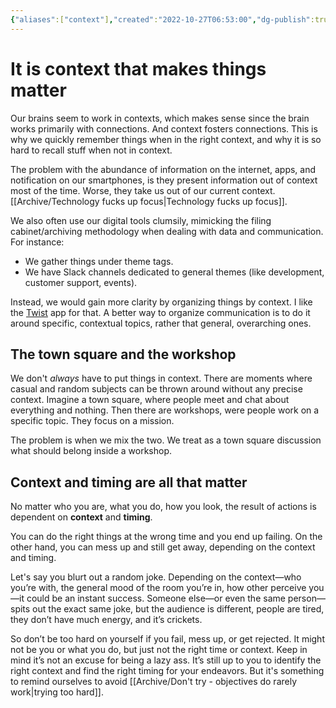 ```yaml
---
{"aliases":["context"],"created":"2022-10-27T06:53:00","dg-publish":true,"project":["[[noobthink.com]]"],"permalink":"/archive/it-is-context-that-makes-things-matter/","dgPassFrontmatter":true,"updated":"2024-12-21T15:48:26.369+01:00"}
---
```


# It is context that makes things matter
Our brains seem to work in contexts, which makes sense since the brain works primarily with connections. And context fosters connections. 
This is why we quickly remember things when in the right context, and why it is so hard to recall stuff when not in context.

The problem with the abundance of information on the internet, apps, and notification on our smartphones, is they present information out of context most of the time. Worse, they take us out of our current context. [[Archive/Technology fucks up focus\|Technology fucks up focus]].

We also often use our digital tools clumsily, mimicking the filing cabinet/archiving methodology when dealing with data and communication. For instance:
- We gather things under theme tags.
- We have Slack channels dedicated to general themes (like development, customer support, events).

Instead, we would gain more clarity by organizing things by context. I like the [Twist](https://twistapp.com/)  app for that. A better way to organize communication is to do it around specific, contextual topics, rather that general, overarching ones.
## The town square and the workshop
We don't *always* have to put things in context. There are moments where casual and random subjects can be thrown around without any precise context. Imagine a town square, where people meet and chat about everything and nothing. 
Then there are workshops, were people work on a specific topic. They focus on a mission. 

The problem is when we mix the two. We treat as a town square discussion what should belong inside a workshop. 
## Context and timing are all that matter
No matter who you are, what you do, how you look, the result of actions is dependent on **context** and **timing**.

You can do the right things at the wrong time and you end up failing. On the other hand, you can mess up and still get away, depending on the context and timing.

Let's say you blurt out a random joke. Depending on the context—who you’re with, the general mood of the room you’re in, how other perceive you—it could be an instant success. Someone else—or even the same person—spits out the exact same joke, but the audience is different, people are tired, they don’t have much energy, and it’s crickets.

So don’t be too hard on yourself if you fail, mess up, or get rejected. It might not be you or what you do, but just not the right time or context.  Keep in mind it’s not an excuse for being a lazy ass. It’s still up to you to identify the right context and find the right timing for your endeavors. But it's  something to remind ourselves to avoid [[Archive/Don't try - objectives do rarely work\|trying too hard]].